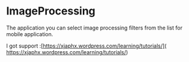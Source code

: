 # ImageProcessing

The application you can select image processing filters from the list for mobile application.


I got support :[https://xjaphx.wordpress.com/learning/tutorials/]( https://xjaphx.wordpress.com/learning/tutorials/)
